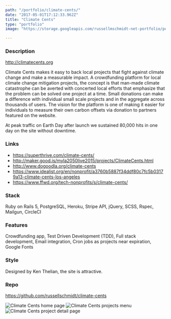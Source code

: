 ```yaml
---
path: "/portfolio/climate-cents/"
date: "2017-05-01T17:12:33.962Z"
title: "Climate Cents"
type: "portfolio"
image: "https://storage.googleapis.com/russellmschmidt-net-portfolio/portfolio/climatecents-home.png"

---
```


### Description
<http://climatecents.org>

Climate Cents makes it easy to back local projects that fight against climate change and make a measurable impact. A crowdfunding platform for local climate change mitigation projects, the concept is that man-made climate catastrophe can be averted with concerted local efforts that emphasize that the problem can be solved one project at a time. Small donations can make a difference with individual small scale projects and in the aggregate across thousands of users. The vision for the platform is one of making it easier for individuals to measure their own carbon offsets via donation to partners featured on the website.

At peak traffic on Earth Day after launch we sustained 80,000 hits in one day on the site without downtime. 

### Links

* <https://superthrive.com/climate-cents/>
* <http://maker.good.is/myla2050live2015/projects/ClimateCents.html>
* <http://www.dogoodla.org/climate-cents>
* <https://www.idealist.org/en/nonprofit/a3760b5887f34ddf80c7fc5b03179a13-climate-cents-los-angeles>
* <https://www.ffwd.org/tech-nonprofits/s/climate-cents/>

### Stack
Ruby on Rails 5,
PostgreSQL,
Heroku,
Stripe API,
jQuery,
SCSS,
Rspec,
Mailgun,
CircleCI

### Features
Crowdfunding app,
Test Driven Development (TDD),
Full stack development,
Email integration,
Cron jobs as projects near expiration,
Google Fonts

### Style
Designed by Ken Thelian, the site is attractive. 

### Repo
<https://github.com/russellschmidt/climate-cents>

![Climate Cents home page](https://storage.googleapis.com/russellmschmidt-net-portfolio/portfolio/climatecents-home.png)
![Climate Cents projects menu](https://storage.googleapis.com/russellmschmidt-net-portfolio/portfolio/climatecents-projects.png)
![Climate Cents project detail page](https://storage.googleapis.com/russellmschmidt-net-portfolio/portfolio/climatecents-kelp.png)
